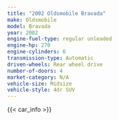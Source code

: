 ```yaml
---
title: "2002 Oldsmobile Bravada"
make: Oldsmobile
model: Bravada
year: 2002
engine-fuel-type: regular unleaded
engine-hp: 270
engine-cylinders: 6
transmission-type: Automatic
driven-wheels: Rear wheel drive
number-of-doors: 4
market-category: N/A
vehicle-size: Midsize
vehicle-style: 4dr SUV
---
```


{{< car_info >}}

